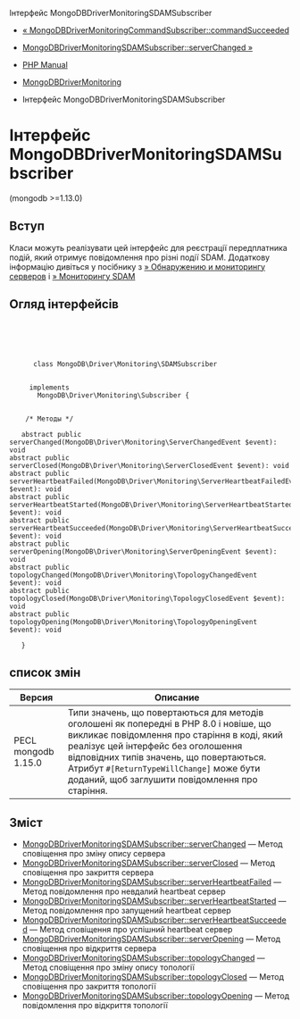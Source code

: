 Інтерфейс MongoDBDriverMonitoringSDAMSubscriber

-   [« MongoDBDriverMonitoringCommandSubscriber::commandSucceeded](mongodb-driver-monitoring-commandsubscriber.commandsucceeded.html)
    
-   [MongoDBDriverMonitoringSDAMSubscriber::serverChanged »](mongodb-driver-monitoring-sdamsubscriber.serverchanged.html)
    
-   [PHP Manual](index.md)
    
-   [MongoDBDriverMonitoring](mongodb.monitoring.md)
    
-   Інтерфейс MongoDBDriverMonitoringSDAMSubscriber
    

# Інтерфейс MongoDBDriverMonitoringSDAMSubscriber

(mongodb >=1.13.0)

## Вступ

Класи можуть реалізувати цей інтерфейс для реєстрації передплатника подій, який отримує повідомлення про різні події SDAM. Додаткову інформацію дивіться у посібнику з [» Обнаружению и мониторингу серверов](https://github.com/mongodb/specifications/blob/master/source/server-discovery-and-monitoring/server-discovery-and-monitoring.rst) і [» Мониторингу SDAM](https://github.com/mongodb/specifications/blob/master/source/server-discovery-and-monitoring/server-discovery-and-monitoring-monitoring.rst)

## Огляд інтерфейсів

```classsynopsis


    
    
     
      class MongoDB\Driver\Monitoring\SDAMSubscriber
     

     implements 
       MongoDB\Driver\Monitoring\Subscriber {
    

    /* Методы */
    
   abstract public serverChanged(MongoDB\Driver\Monitoring\ServerChangedEvent $event): void
abstract public serverClosed(MongoDB\Driver\Monitoring\ServerClosedEvent $event): void
abstract public serverHeartbeatFailed(MongoDB\Driver\Monitoring\ServerHeartbeatFailedEvent $event): void
abstract public serverHeartbeatStarted(MongoDB\Driver\Monitoring\ServerHeartbeatStartedEvent $event): void
abstract public serverHeartbeatSucceeded(MongoDB\Driver\Monitoring\ServerHeartbeatSucceededEvent $event): void
abstract public serverOpening(MongoDB\Driver\Monitoring\ServerOpeningEvent $event): void
abstract public topologyChanged(MongoDB\Driver\Monitoring\TopologyChangedEvent $event): void
abstract public topologyClosed(MongoDB\Driver\Monitoring\TopologyClosedEvent $event): void
abstract public topologyOpening(MongoDB\Driver\Monitoring\TopologyOpeningEvent $event): void

   }
```

## список змін

| Версия              | Описание                                                                                                                                                                                                                                                                                                                |
|---------------------|-------------------------------------------------------------------------------------------------------------------------------------------------------------------------------------------------------------------------------------------------------------------------------------------------------------------------|
| PECL mongodb 1.15.0 | Типи значень, що повертаються для методів оголошені як попередні в PHP 8.0 і новіше, що викликає повідомлення про старіння в коді, який реалізує цей інтерфейс без оголошення відповідних типів значень, що повертаються. Атрибут `#[ReturnTypeWillChange]` може бути доданий, щоб заглушити повідомлення про старіння. |

## Зміст

-   [MongoDBDriverMonitoringSDAMSubscriber::serverChanged](mongodb-driver-monitoring-sdamsubscriber.serverchanged.html) — Метод сповіщення про зміну опису сервера
-   [MongoDBDriverMonitoringSDAMSubscriber::serverClosed](mongodb-driver-monitoring-sdamsubscriber.serverclosed.html) — Метод сповіщення про закриття сервера
-   [MongoDBDriverMonitoringSDAMSubscriber::serverHeartbeatFailed](mongodb-driver-monitoring-sdamsubscriber.serverheartbeatfailed.html) — Метод повідомлення про невдалий heartbeat сервер
-   [MongoDBDriverMonitoringSDAMSubscriber::serverHeartbeatStarted](mongodb-driver-monitoring-sdamsubscriber.serverheartbeatstarted.html) — Метод повідомлення про запущений heartbeat сервер
-   [MongoDBDriverMonitoringSDAMSubscriber::serverHeartbeatSucceeded](mongodb-driver-monitoring-sdamsubscriber.serverheartbeatsucceeded.html) — Метод сповіщення про успішний heartbeat сервер
-   [MongoDBDriverMonitoringSDAMSubscriber::serverOpening](mongodb-driver-monitoring-sdamsubscriber.serveropening.html) — Метод сповіщення про відкриття сервера
-   [MongoDBDriverMonitoringSDAMSubscriber::topologyChanged](mongodb-driver-monitoring-sdamsubscriber.topologychanged.html) — Метод сповіщення про зміну опису топології
-   [MongoDBDriverMonitoringSDAMSubscriber::topologyClosed](mongodb-driver-monitoring-sdamsubscriber.topologyclosed.html) — Метод сповіщення про закриття топології
-   [MongoDBDriverMonitoringSDAMSubscriber::topologyOpening](mongodb-driver-monitoring-sdamsubscriber.topologyopening.html) — Метод повідомлення про відкриття топології